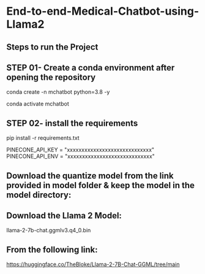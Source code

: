 # End-to-end-Medical-Chatbot-using-Llama2

## Steps to run the Project

## STEP 01- Create a conda environment after opening the repository

conda create -n mchatbot python=3.8 -y

conda activate mchatbot

## STEP 02- install the requirements
pip install -r requirements.txt



PINECONE_API_KEY = "xxxxxxxxxxxxxxxxxxxxxxxxxxxxx"
PINECONE_API_ENV = "xxxxxxxxxxxxxxxxxxxxxxxxxxxxx"


## Download the quantize model from the link provided in model folder & keep the model in the model directory:

## Download the Llama 2 Model:

llama-2-7b-chat.ggmlv3.q4_0.bin


## From the following link:
https://huggingface.co/TheBloke/Llama-2-7B-Chat-GGML/tree/main

